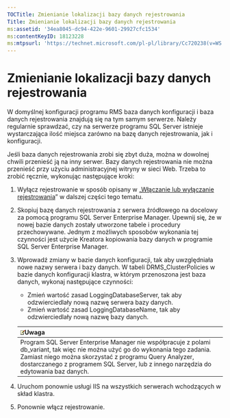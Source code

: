 ```yaml
---
TOCTitle: Zmienianie lokalizacji bazy danych rejestrowania
Title: Zmienianie lokalizacji bazy danych rejestrowania
ms:assetid: '34ea8045-dc94-422e-9601-29927cfc1534'
ms:contentKeyID: 18123228
ms:mtpsurl: 'https://technet.microsoft.com/pl-pl/library/Cc720238(v=WS.10)'
---
```


Zmienianie lokalizacji bazy danych rejestrowania
================================================

W domyślnej konfiguracji programu RMS baza danych konfiguracji i baza danych rejestrowania znajdują się na tym samym serwerze. Należy regularnie sprawdzać, czy na serwerze programu SQL Server istnieje wystarczająca ilość miejsca zarówno na bazę danych rejestrowania, jak i konfiguracji.

Jeśli baza danych rejestrowania zrobi się zbyt duża, można w dowolnej chwili przenieść ją na inny serwer. Bazy danych rejestrowania nie można przenieść przy użyciu administracyjnej witryny w sieci Web. Trzeba to zrobić ręcznie, wykonując następujące kroki:

1.  Wyłącz rejestrowanie w sposób opisany w „[Włączanie lub wyłączanie rejestrowania](https://technet.microsoft.com/8e672f95-566f-4070-9a2a-2f70f087148f)” w dalszej części tego tematu.
2.  Skopiuj bazę danych rejestrowania z serwera źródłowego na docelowy za pomocą programu SQL Server Enterprise Manager. Upewnij się, że w nowej bazie danych zostały utworzone tabele i procedury przechowywane. Jednym z możliwych sposobów wykonania tej czynności jest użycie Kreatora kopiowania bazy danych w programie SQL Server Enterprise Manager.
3.  Wprowadź zmiany w bazie danych konfiguracji, tak aby uwzględniała nowe nazwy serwera i bazy danych. W tabeli DRMS\_ClusterPolicies w bazie danych konfiguracji klastra, w którym przenoszona jest baza danych, wykonaj następujące czynności:
    -   Zmień wartość zasad LoggingDatabaseServer, tak aby odzwierciedlały nową nazwę serwera bazy danych.
    -   Zmień wartość zasad LoggingDatabaseName, tak aby odzwierciedlały nową nazwę bazy danych.

    | ![](images/Cc720238.note(WS.10).gif)Uwaga                                                                                                                                                                                                              |
    |-------------------------------------------------------------------------------------------------------------------------------------------------------------------------------------------------------------------------------------------------------------------------------------|
    | Program SQL Server Enterprise Manager nie współpracuje z polami db\_variant, tak więc nie można użyć go do wykonania tego zadania. Zamiast niego można skorzystać z programu Query Analyzer, dostarczanego z programem SQL Server, lub z innego narzędzia do edytowania baz danych. |

4.  Uruchom ponownie usługi IIS na wszystkich serwerach wchodzących w skład klastra.
5.  Ponownie włącz rejestrowanie.
